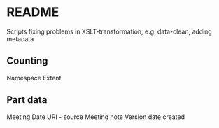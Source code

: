 # README

Scripts fixing problems in XSLT-transformation, e.g. data-clean, adding metadata

## Counting
Namespace
Extent

## Part data
Meeting
Date
URI - source
Meeting note
Version
date created
